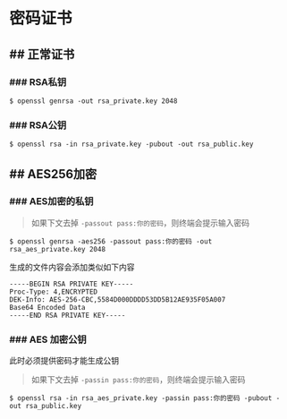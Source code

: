 # 密码证书

## ## 正常证书
### ### RSA私钥
```
$ openssl genrsa -out rsa_private.key 2048
```

### ### RSA公钥
```
$ openssl rsa -in rsa_private.key -pubout -out rsa_public.key
```

## ## AES256加密

### ### AES加密的私钥

> 如果下文去掉 `-passout pass:你的密码`，则终端会提示输入密码

```
$ openssl genrsa -aes256 -passout pass:你的密码 -out rsa_aes_private.key 2048
```

生成的文件内容会添加类似如下内容
```
-----BEGIN RSA PRIVATE KEY-----
Proc-Type: 4,ENCRYPTED
DEK-Info: AES-256-CBC,5584D000DDDD53DD5B12AE935F05A007
Base64 Encoded Data
-----END RSA PRIVATE KEY-----
```

### ### AES 加密公钥

此时必须提供密码才能生成公钥

> 如果下文去掉 `-passin pass:你的密码`，则终端会提示输入密码

```
$ openssl rsa -in rsa_aes_private.key -passin pass:你的密码 -pubout -out rsa_public.key
```




